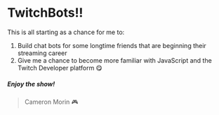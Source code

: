 # TwitchBots!!

This is all starting as a chance for me to:
1. Build chat bots for some longtime friends that are beginning their streaming career
2. Give me a chance to become more familiar with JavaScript and the Twitch Developer platform 😋

##### Enjoy the show!

> Cameron Morin 🎮
